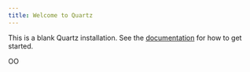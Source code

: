 ```yaml
---
title: Welcome to Quartz
---
```


This is a blank Quartz installation.
See the [documentation](https://quartz.jzhao.xyz) for how to get started.

OO